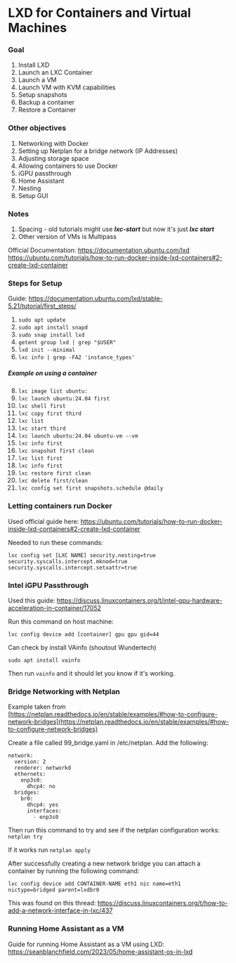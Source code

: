 # LXD for Containers and Virtual Machines

### Goal
1. Install LXD
2. Launch an LXC Container
3. Launch a VM
4. Launch VM with KVM capabilities
5. Setup snapshots
6. Backup a container
7. Restore a Container

### Other objectives
1. Networking with Docker
2. Setting up Netplan for a bridge network (IP Addresses)
3. Adjusting storage space
4. Allowing containers to use Docker
5. iGPU passthrough
6. Home Assistant
7. Nesting
8. Setup GUI

### Notes
1. Spacing - old tutorials might use ***lxc-start*** but now it's just ***lxc start***
2. Other version of VMs is Multipass

Official Documentation:
https://documentation.ubuntu.com/lxd
https://ubuntu.com/tutorials/how-to-run-docker-inside-lxd-containers#2-create-lxd-container

### Steps for Setup
Guide: https://documentation.ubuntu.com/lxd/stable-5.21/tutorial/first_steps/

1. `sudo apt update`
2. `sudo apt install snapd`
3. `sudo snap install lxd`
4. `getent group lxd | grep "$USER"`
5. `lxd init --minimal`
6. `lxc info | grep -FA2 'instance_types'`

##### Example on using a container   
8. `lxc image list ubuntu:`
9. `lxc launch ubuntu:24.04 first`
10. `lxc shell first`
11. `lxc copy first third`
12. `lxc list`
13. `lxc start third`
14. `lxc launch ubuntu:24.04 ubuntu-vm --vm`
15. `lxc info first`
16. `lxc snapshot first clean`
17. `lxc list first`
18. `lxc info first`
19. `lxc restore first clean`
20. `lxc delete first/clean`
21. `lxc config set first snapshots.schedule @daily`

### Letting containers run Docker
Used official guide here: https://ubuntu.com/tutorials/how-to-run-docker-inside-lxd-containers#2-create-lxd-container

Needed to run these commands:
```
lxc config set [LXC NAME] security.nesting=true security.syscalls.intercept.mknod=true security.syscalls.intercept.setxattr=true
```

### Intel iGPU Passthrough
Used this guide: https://discuss.linuxcontainers.org/t/intel-gpu-hardware-acceleration-in-container/17052

Run this command on host machine:
```
lxc config device add [container] gpu gpu gid=44
```

Can check by install VAinfo (shoutout Wundertech)
```
sudo apt install vainfo
```

Then run `vainfo` and it should let you know if it's working.

### Bridge Networking with Netplan

Example taken from [https://netplan.readthedocs.io/en/stable/examples/#how-to-configure-network-bridges](https://netplan.readthedocs.io/en/stable/examples/#how-to-configure-network-bridges)

Create a file called 99_bridge.yaml in /etc/netplan. Add the following:

```text
network:
  version: 2
  renderer: networkd
  ethernets:
    enp3s0:
      dhcp4: no
  bridges:
    br0:
      dhcp4: yes
      interfaces:
        - enp3s0
```
Then run this command to try and see if the netplan configuration works:
```netplan try```

If it works run 
```netplan apply```

After successfully creating a new network bridge you can attach a container by running the following command:
```
lxc config device add CONTAINER-NAME eth1 nic name=eth1 nictype=bridged parent=lxdbr0
```
This was found on this thread: https://discuss.linuxcontainers.org/t/how-to-add-a-network-interface-in-lxc/437

### Running Home Assistant as a VM
Guide for running Home Assistant as a VM using LXD: https://seanblanchfield.com/2023/05/home-assistant-os-in-lxd
